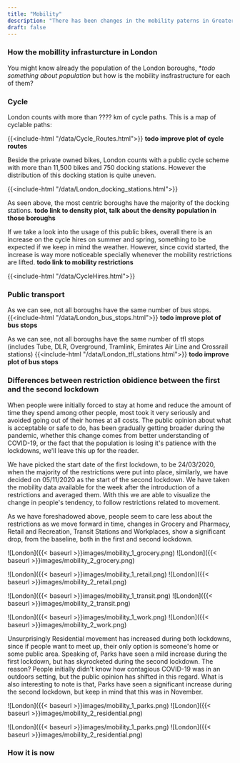 ```yaml
---
title: "Mobility"
description: "There has been changes in the mobility paterns in Greater London"
draft: false
---
```

### How the mobillity infrasturcture in London

You might know already the population of the London boroughs, **todo something about population* but how is the mobility insfrastructure for each of them? 

### Cycle
London counts with more than ???? km of cycle paths. This is a map of cyclable paths: 

{{<include-html "/data/Cycle_Routes.html">}}
**todo improve plot of cycle routes**

Beside the private owned bikes, London counts with a public cycle scheme with more than 11,500 bikes and 750 docking stations. However the distribution of this docking station is quite uneven.

{{<include-html "/data/London_docking_stations.html">}}


As seen above, the most centric boroughs have the majority of the docking stations. **todo link to density plot, talk about the density population in those boroughs**


If we take a look into the usage of this public bikes, overall there is an increase on the cycle hires on summer and spring, something to be expected if we keep in mind the weather. However, since covid started, the increase is way more noticeable specially whenever the mobility restrictions are lifted. **todo link to mobility restrictions**

{{<include-html "/data/CycleHires.html">}}


### Public transport
As we can see, not all boroughs have the same number of bus stops. 
{{<include-html "/data/London_bus_stops.html">}}
**todo improve plot of bus stops**



As we can see, not all boroughs have the same number of tfl stops (includes Tube, DLR, Overground, Tramlink, Emirates Air Line and Crossrail stations)
{{<include-html "/data/London_tfl_stations.html">}}
**todo improve plot of bus stops**


### Differences between restriction obidience between the first and the second lockdown

When people were initially forced to stay at home and reduce the amount of time they spend among other people, most took it very seriously and avoided going out of their homes at all costs. The public opinion about what is acceptable or safe to do, has been gradually getting broader during the pandemic, whether this change comes from better understanding of COVID-19, or the fact that the population is losing it's patience with the lockdowns, we'll leave this up for the reader.

We have picked the start date of the first lockdown, to be 24/03/2020, when the majority of the restrictions were put into place, similarly, we have decided on 05/11/2020 as the start of the second lockdown. We have taken the mobility data available for the week after the introduction of a restrictions and averaged them. With this we are able to visualize the change in people's tendency, to follow restrictions related to movement.

As we have foreshadowed above, people seem to care less about the restrictions as we move forward in time, changes in Grocery and Pharmacy, Retail and Recreation, Transit Stations and Workplaces, show a significant drop, from the baseline, both in the first and second lockdown. 

![London]({{< baseurl >}}images/mobility_1_grocery.png)
![London]({{< baseurl >}}images/mobility_2_grocery.png)

![London]({{< baseurl >}}images/mobility_1_retail.png)
![London]({{< baseurl >}}images/mobility_2_retail.png)

![London]({{< baseurl >}}images/mobility_1_transit.png)
![London]({{< baseurl >}}images/mobility_2_transit.png)

![London]({{< baseurl >}}images/mobility_1_work.png)
![London]({{< baseurl >}}images/mobility_2_work.png)

Unsurprisingly Residential movement has increased during both lockdowns, since if people want to meet up, their only option is someone's home or some public area. Speaking of, Parks have seen a mild increase during the first lockdown, but has skyrocketed during the second lockdown. The reason? People initially didn't know how contagious COVID-19 was in an outdoors setting, but the public opinion has shifted in this regard. What is also interesting to note is that, Parks have seen a significant increase during the second lockdown, but keep in mind that this was in November.

![London]({{< baseurl >}}images/mobility_1_parks.png)
![London]({{< baseurl >}}images/mobility_2_residential.png)

![London]({{< baseurl >}}images/mobility_1_parks.png)
![London]({{< baseurl >}}images/mobility_2_residential.png)

### How it is now

